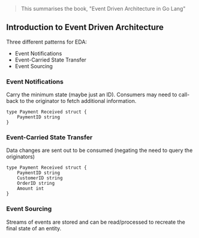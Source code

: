 > This summarises the book, "Event Driven Architecture in Go Lang"

## Introduction to Event Driven Architecture

Three different patterns for EDA:

- Event Notifications
- Event-Carried State Transfer
- Event Sourcing


### Event Notifications
 
Carry the minimum state (maybe just an ID). Consumers may need to call-back to the originator to fetch additional information.

```
type Payment Received struct {
	PaymentID string
}
```


### Event-Carried State Transfer

Data changes are sent out to be consumed (negating the need to query the originators)


```
type Payment Received struct {
	PaymentID string
	CustomerID string
	OrderID string
	Amount int
}
```


### Event Sourcing

Streams of events are stored and can be read/processed to recreate the final state of an entity.






